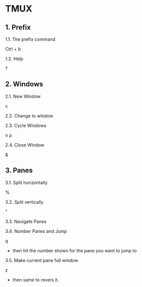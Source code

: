 # TMUX

## 1. Prefix 

1.1. The prefix command

Ctrl + b

1.2. Help

<prefix> ?

## 2. Windows

2.1. New Window

<prefix> c

2.2. Change to window

<prefix> <window number>

2.3.  Cycle Windows

<prefix> n 
<prefix> p

2.4. Close Window

<prefix> &

## 3. Panes

3.1. Split horizontally 

<prefix> %

3.2. Split vertically

<prefix> "

3.3. Navigate Panes

<prefix> <arrow key>

3.4. Number Panes and Jump

<prefix> q
- then hit the number shown for the pane you want to jump to

3.5. Make current pane full window

<prefix> z
- then same to revers it.



